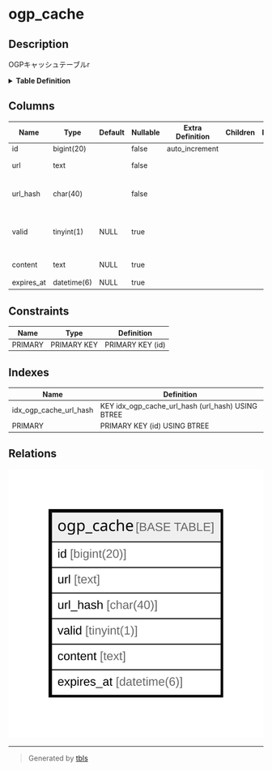 # ogp_cache

## Description

OGPキャッシュテーブルr

<details>
<summary><strong>Table Definition</strong></summary>

```sql
CREATE TABLE `ogp_cache` (
  `id` bigint(20) NOT NULL AUTO_INCREMENT,
  `url` text NOT NULL,
  `url_hash` char(40) NOT NULL,
  `valid` tinyint(1) DEFAULT NULL,
  `content` text DEFAULT NULL,
  `expires_at` datetime(6) DEFAULT NULL,
  PRIMARY KEY (`id`),
  KEY `idx_ogp_cache_url_hash` (`url_hash`)
) ENGINE=InnoDB DEFAULT CHARSET=utf8mb4
```

</details>

## Columns

| Name | Type | Default | Nullable | Extra Definition | Children | Parents | Comment |
| ---- | ---- | ------- | -------- | --------------- | -------- | ------- | ------- |
| id | bigint(20) |  | false | auto_increment |  |  |  |
| url | text |  | false |  |  |  | 対象ページのURL |
| url_hash | char(40) |  | false |  |  |  | URLのSHA-1ハッシュ |
| valid | tinyint(1) | NULL | true |  |  |  | ネガティブキャッシュでないか |
| content | text | NULL | true |  |  |  | キャッシュ内容 |
| expires_at | datetime(6) | NULL | true |  |  |  | 有効期限 |

## Constraints

| Name | Type | Definition |
| ---- | ---- | ---------- |
| PRIMARY | PRIMARY KEY | PRIMARY KEY (id) |

## Indexes

| Name | Definition |
| ---- | ---------- |
| idx_ogp_cache_url_hash | KEY idx_ogp_cache_url_hash (url_hash) USING BTREE |
| PRIMARY | PRIMARY KEY (id) USING BTREE |

## Relations

![er](ogp_cache.svg)

---

> Generated by [tbls](https://github.com/k1LoW/tbls)
